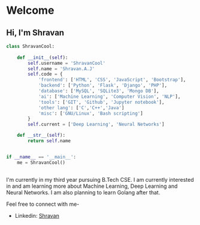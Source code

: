 # Welcome 

## Hi, I'm Shravan

```python
class ShravanCool:
	
	def __init__(self):
		self.username = 'ShravanCool'
		self.name = 'Shravan.A.J'
		self.code = {
			'frontend': ['HTML', 'CSS', 'JavaScript', 'Bootstrap'],
			'backend': ['Python', 'Flask', 'Django', 'PHP'],
			'database': ['MySQL', 'SQLite3', 'Mongo DB'],
			'ai': ['Machine Learning', 'Computer Vision', 'NLP'],
			'tools': ['GIT', 'Github', 'Jupyter notebook'],
			'other lang': ['C','C++','Java']
			'misc': ['GNU/Linux', 'Bash scripting']
		}
		self.current = ['Deep Learning', 'Neural Networks']

	def __str__(self):
		return self.name


if __name__ == '__main__':
	me = ShravanCool()
		

```

I'm currently in my third year pursuing B.Tech CSE. I am currently interested in and am learning more about Machine Learning, Deep Learning and Neural Networks. I am also planning to learn Golang after that.

Feel free to connect with me-
- Linkedin: [Shravan](https://www.linkedin.com/in/shravan-a-j-121ab91a1)
